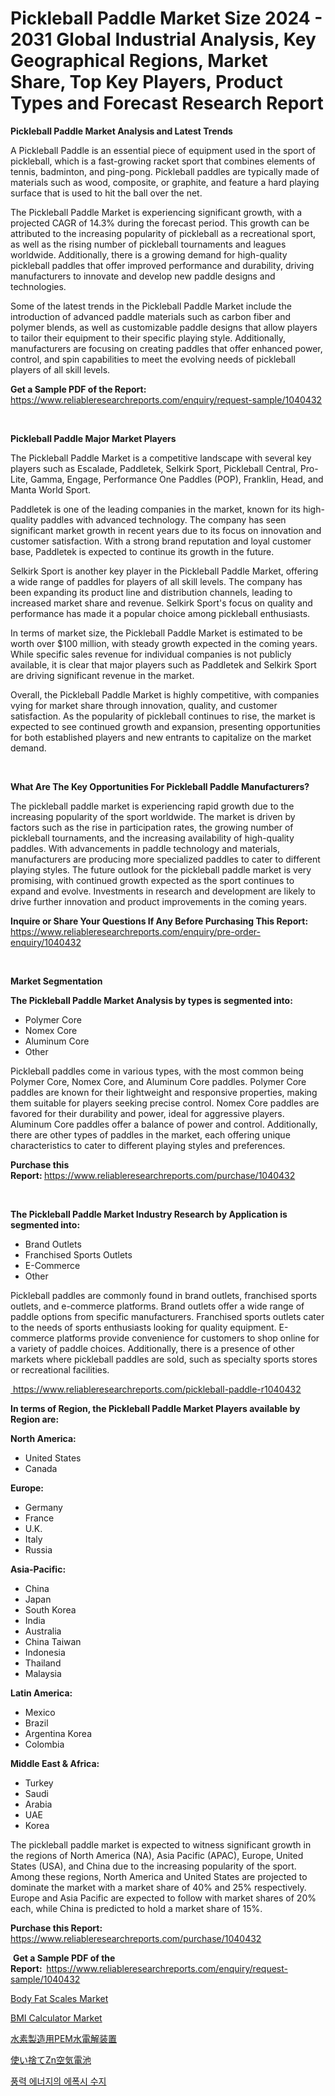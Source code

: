 <p><h1>Pickleball Paddle Market Size 2024 - 2031 Global Industrial Analysis, Key Geographical Regions, Market Share, Top Key Players, Product Types and Forecast Research Report</h1></p><p><strong>Pickleball Paddle Market Analysis and Latest Trends</strong></p>
<p><p>A Pickleball Paddle is an essential piece of equipment used in the sport of pickleball, which is a fast-growing racket sport that combines elements of tennis, badminton, and ping-pong. Pickleball paddles are typically made of materials such as wood, composite, or graphite, and feature a hard playing surface that is used to hit the ball over the net.</p><p>The Pickleball Paddle Market is experiencing significant growth, with a projected CAGR of 14.3% during the forecast period. This growth can be attributed to the increasing popularity of pickleball as a recreational sport, as well as the rising number of pickleball tournaments and leagues worldwide. Additionally, there is a growing demand for high-quality pickleball paddles that offer improved performance and durability, driving manufacturers to innovate and develop new paddle designs and technologies.</p><p>Some of the latest trends in the Pickleball Paddle Market include the introduction of advanced paddle materials such as carbon fiber and polymer blends, as well as customizable paddle designs that allow players to tailor their equipment to their specific playing style. Additionally, manufacturers are focusing on creating paddles that offer enhanced power, control, and spin capabilities to meet the evolving needs of pickleball players of all skill levels.</p></p>
<p><strong>Get a Sample PDF of the Report:&nbsp;</strong> <a href="https://www.reliableresearchreports.com/enquiry/request-sample/1040432">https://www.reliableresearchreports.com/enquiry/request-sample/1040432</a></p>
<p>&nbsp;</p>
<p><strong>Pickleball Paddle Major Market Players</strong></p>
<p><p>The Pickleball Paddle Market is a competitive landscape with several key players such as Escalade, Paddletek, Selkirk Sport, Pickleball Central, Pro-Lite, Gamma, Engage, Performance One Paddles (POP), Franklin, Head, and Manta World Sport.</p><p>Paddletek is one of the leading companies in the market, known for its high-quality paddles with advanced technology. The company has seen significant market growth in recent years due to its focus on innovation and customer satisfaction. With a strong brand reputation and loyal customer base, Paddletek is expected to continue its growth in the future.</p><p>Selkirk Sport is another key player in the Pickleball Paddle Market, offering a wide range of paddles for players of all skill levels. The company has been expanding its product line and distribution channels, leading to increased market share and revenue. Selkirk Sport's focus on quality and performance has made it a popular choice among pickleball enthusiasts.</p><p>In terms of market size, the Pickleball Paddle Market is estimated to be worth over $100 million, with steady growth expected in the coming years. While specific sales revenue for individual companies is not publicly available, it is clear that major players such as Paddletek and Selkirk Sport are driving significant revenue in the market.</p><p>Overall, the Pickleball Paddle Market is highly competitive, with companies vying for market share through innovation, quality, and customer satisfaction. As the popularity of pickleball continues to rise, the market is expected to see continued growth and expansion, presenting opportunities for both established players and new entrants to capitalize on the market demand.</p></p>
<p>&nbsp;</p>
<p><strong>What Are The Key Opportunities For Pickleball Paddle Manufacturers?</strong></p>
<p><p>The pickleball paddle market is experiencing rapid growth due to the increasing popularity of the sport worldwide. The market is driven by factors such as the rise in participation rates, the growing number of pickleball tournaments, and the increasing availability of high-quality paddles. With advancements in paddle technology and materials, manufacturers are producing more specialized paddles to cater to different playing styles. The future outlook for the pickleball paddle market is very promising, with continued growth expected as the sport continues to expand and evolve. Investments in research and development are likely to drive further innovation and product improvements in the coming years.</p></p>
<p><strong>Inquire or Share Your Questions If Any Before Purchasing This Report:</strong> <a href="https://www.reliableresearchreports.com/enquiry/pre-order-enquiry/1040432">https://www.reliableresearchreports.com/enquiry/pre-order-enquiry/1040432</a></p>
<p>&nbsp;</p>
<p><strong>Market Segmentation</strong></p>
<p><strong>The Pickleball Paddle Market Analysis by types is segmented into:</strong></p>
<p><ul><li>Polymer Core</li><li>Nomex Core</li><li>Aluminum Core</li><li>Other</li></ul></p>
<p><p>Pickleball paddles come in various types, with the most common being Polymer Core, Nomex Core, and Aluminum Core paddles. Polymer Core paddles are known for their lightweight and responsive properties, making them suitable for players seeking precise control. Nomex Core paddles are favored for their durability and power, ideal for aggressive players. Aluminum Core paddles offer a balance of power and control. Additionally, there are other types of paddles in the market, each offering unique characteristics to cater to different playing styles and preferences.</p></p>
<p><strong>Purchase this Report:&nbsp;</strong><a href="https://www.reliableresearchreports.com/purchase/1040432">https://www.reliableresearchreports.com/purchase/1040432</a></p>
<p>&nbsp;</p>
<p><strong>The Pickleball Paddle Market Industry Research by Application is segmented into:</strong></p>
<p><ul><li>Brand Outlets</li><li>Franchised Sports Outlets</li><li>E-Commerce</li><li>Other</li></ul></p>
<p><p>Pickleball paddles are commonly found in brand outlets, franchised sports outlets, and e-commerce platforms. Brand outlets offer a wide range of paddle options from specific manufacturers. Franchised sports outlets cater to the needs of sports enthusiasts looking for quality equipment. E-commerce platforms provide convenience for customers to shop online for a variety of paddle choices. Additionally, there is a presence of other markets where pickleball paddles are sold, such as specialty sports stores or recreational facilities.</p></p>
<p><a href="https://www.reliableresearchreports.com/pickleball-paddle-r1040432">&nbsp;https://www.reliableresearchreports.com/pickleball-paddle-r1040432</a></p>
<p><strong>In terms of Region, the Pickleball Paddle Market Players available by Region are:</strong></p>
<p>
    <p> <strong> North America: </strong>
        <ul>
            <li>United States</li>
            <li>Canada</li>
        </ul>
        </p> 
    <p> <strong> Europe: </strong>
        <ul>
            <li>Germany</li>
            <li>France</li>
            <li>U.K.</li>
            <li>Italy</li>
            <li>Russia</li>
        </ul>
        </p> 
    <p> <strong> Asia-Pacific: </strong>
        <ul>
            <li>China</li>
            <li>Japan</li>
            <li>South Korea</li>
            <li>India</li>
            <li>Australia</li>
            <li>China Taiwan</li>
            <li>Indonesia</li>
            <li>Thailand</li>
            <li>Malaysia</li>
        </ul>
        </p> 
    <p> <strong> Latin America: </strong>
        <ul>
            <li>Mexico</li>
            <li>Brazil</li>
            <li>Argentina Korea</li>
            <li>Colombia</li>
        </ul>
        </p> 
    <p> <strong> Middle East & Africa: </strong>
        <ul>
            <li>Turkey</li>
            <li>Saudi</li>
            <li>Arabia</li>
            <li>UAE</li>
            <li>Korea</li>
        </ul>
    </p>
    </p>
<p><p>The pickleball paddle market is expected to witness significant growth in the regions of North America (NA), Asia Pacific (APAC), Europe, United States (USA), and China due to the increasing popularity of the sport. Among these regions, North America and United States are projected to dominate the market with a market share of 40% and 25% respectively. Europe and Asia Pacific are expected to follow with market shares of 20% each, while China is predicted to hold a market share of 15%.</p></p>
<p><strong>Purchase this Report: </strong><a href="https://www.reliableresearchreports.com/purchase/1040432">https://www.reliableresearchreports.com/purchase/1040432</a></p>
<p>&nbsp;<strong>Get a Sample PDF of the Report:&nbsp;&nbsp;</strong><a href="https://www.reliableresearchreports.com/enquiry/request-sample/1040432">https://www.reliableresearchreports.com/enquiry/request-sample/1040432</a></p>
<p><strong></strong></p>
<p><p><a href="https://github.com/pjcfca/Market-Research-Report-List-3/blob/main/body-fat-scales-market.md">Body Fat Scales Market</a></p><p><a href="https://github.com/johnbach50/Market-Research-Report-List-3/blob/main/bmi-calculator-market.md">BMI Calculator Market</a></p><p><a href="https://github.com/JanickJohns/Market-Research-Report-List-1/blob/main/5241236144257.md">水素製造用PEM水電解装置</a></p><p><a href="https://github.com/DwightHuels1/Market-Research-Report-List-1/blob/main/9427401144256.md">使い捨てZn空気電池</a></p><p><a href="https://github.com/ThomasElmes2022/Market-Research-Report-List-1/blob/main/5898091151990.md">풍력 에너지의 에폭시 수지</a></p></p>